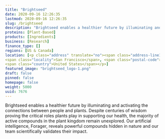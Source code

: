 ```yaml
---
title: "Brightseed"
date: 2020-09-16 12:26:35
lastmod: 2020-09-16 12:26:35
slug: /brightseed
description: "Brightseed enables a healthier future by illuminating and activating the connections between people and plants. Despite centuries of wisdom proving the critical roles plants play in supporting our health, the majority of active compounds in the plant kingdom remain unexplored. Our artificial intelligence, Forager, reveals powerful compounds hidden in nature and our team scientifically validates their impact."
proteins: [Plant-Based]
products: [Ingredients]
business: [Research]
finance_type: []
regions: [US & Canada]
location: [<p class="address" translate="no"><span class="address-line1">5th Street</span><br>
<span class="locality">San Francisco</span>, <span class="postal-code">94107</span><br>
<span class="country">United States</span></p>]
featured_image: "brightseed_logo-1.png"
draft: false
pinned: false
homepage: false
weight: 5000
uuid: 7676
---
```

<p>Brightseed enables a healthier future by illuminating and activating the connections between people and plants. Despite centuries of wisdom proving the critical roles plants play in supporting our health, the majority of active compounds in the plant kingdom remain unexplored. Our artificial intelligence, Forager, reveals powerful compounds hidden in nature and our team scientifically validates their impact.</p>
